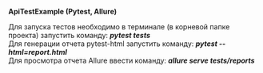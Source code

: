 <b>ApiTestExample (Pytest, Allure)</b>

Для запуска тестов необходимо в терминале (в корневой 
папке проекта) запустить команду: 
<i><b>pytest tests</i></b>
<br> 
Для генерации отчета pytest-html запустить команду:
<i><b>pytest --html=report.html</i></b>
<br> 
Для просмотра отчета Allure ввести команду: 
<i><b>allure serve tests/reports</i></b>